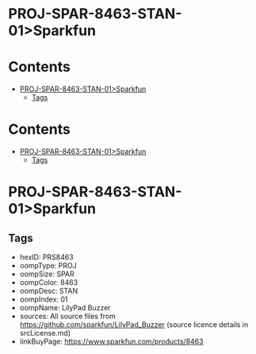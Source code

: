 
PROJ-SPAR-8463-STAN-01>Sparkfun
===============================

Contents
========

* [PROJ-SPAR-8463-STAN-01>Sparkfun](#proj-spar-8463-stan-01sparkfun)
	* [Tags](#tags)

Contents
========

* [PROJ-SPAR-8463-STAN-01>Sparkfun](#proj-spar-8463-stan-01sparkfun)
	* [Tags](#tags)

# PROJ-SPAR-8463-STAN-01>Sparkfun

## Tags

- hexID: PRS8463
- oompType: PROJ
- oompSize: SPAR
- oompColor: 8463
- oompDesc: STAN
- oompIndex: 01
- oompName: LilyPad Buzzer
- sources: All source files from https://github.com/sparkfun/LilyPad_Buzzer (source licence details in srcLicense.md)
- linkBuyPage: https://www.sparkfun.com/products/8463
